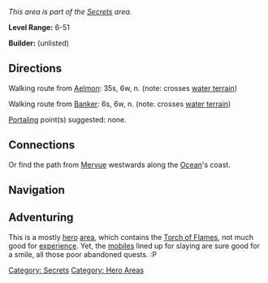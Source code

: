 *This area is part of the [Secrets](:Category:_Secrets.md "wikilink")
area.*

**Level Range:** 6-51

**Builder:** (unlisted)

## Directions

Walking route from [Aelmon](Aelmon.md "wikilink"): 35s, 6w, n. (note:
crosses [water terrain](Water_Terrain.md "wikilink"))

Walking route from [Banker](Banker "wikilink"): 6s, 6w, n. (note:
crosses [water terrain](Water_Terrain.md "wikilink"))

[Portaling](Portal.md "wikilink") point(s) suggested: none.

## Connections

Or find the path from [Mervue](:Category:_Mervue.md "wikilink")
westwards along the
[Ocean](:Category:_Sea_Of_Strayed_Hopes.md "wikilink")'s coast.

## Navigation

## Adventuring

This is a mostly [hero](:Category:_Hero.md "wikilink")
[area](:Category:_Areas.md "wikilink"), which contains the [Torch of
Flames](Torch_Of_Flames.md "wikilink"), not much good for
[experience](Experience_Points.md "wikilink"). Yet, the
[mobiles](:Category:_Mobs.md "wikilink") lined up for slaying are sure
good for a smile, all those poor abandoned quests. :P

[Category: Secrets](Category:_Secrets "wikilink") [Category: Hero
Areas](Category:_Hero_Areas "wikilink")
